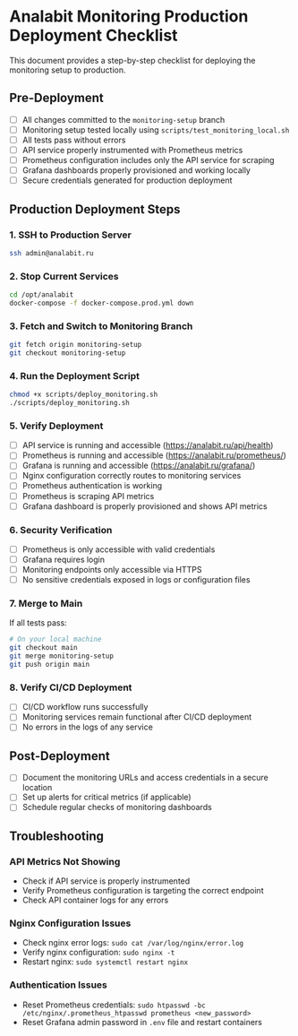 # Analabit Monitoring Production Deployment Checklist

This document provides a step-by-step checklist for deploying the monitoring setup to production.

## Pre-Deployment

- [ ] All changes committed to the `monitoring-setup` branch
- [ ] Monitoring setup tested locally using `scripts/test_monitoring_local.sh`
- [ ] All tests pass without errors
- [ ] API service properly instrumented with Prometheus metrics
- [ ] Prometheus configuration includes only the API service for scraping
- [ ] Grafana dashboards properly provisioned and working locally
- [ ] Secure credentials generated for production deployment

## Production Deployment Steps

### 1. SSH to Production Server

```bash
ssh admin@analabit.ru
```

### 2. Stop Current Services

```bash
cd /opt/analabit
docker-compose -f docker-compose.prod.yml down
```

### 3. Fetch and Switch to Monitoring Branch

```bash
git fetch origin monitoring-setup
git checkout monitoring-setup
```

### 4. Run the Deployment Script

```bash
chmod +x scripts/deploy_monitoring.sh
./scripts/deploy_monitoring.sh
```

### 5. Verify Deployment

- [ ] API service is running and accessible (https://analabit.ru/api/health)
- [ ] Prometheus is running and accessible (https://analabit.ru/prometheus/)
- [ ] Grafana is running and accessible (https://analabit.ru/grafana/)
- [ ] Nginx configuration correctly routes to monitoring services
- [ ] Prometheus authentication is working
- [ ] Prometheus is scraping API metrics
- [ ] Grafana dashboard is properly provisioned and shows API metrics

### 6. Security Verification

- [ ] Prometheus is only accessible with valid credentials
- [ ] Grafana requires login
- [ ] Monitoring endpoints only accessible via HTTPS
- [ ] No sensitive credentials exposed in logs or configuration files

### 7. Merge to Main

If all tests pass:

```bash
# On your local machine
git checkout main
git merge monitoring-setup
git push origin main
```

### 8. Verify CI/CD Deployment

- [ ] CI/CD workflow runs successfully
- [ ] Monitoring services remain functional after CI/CD deployment
- [ ] No errors in the logs of any service

## Post-Deployment

- [ ] Document the monitoring URLs and access credentials in a secure location
- [ ] Set up alerts for critical metrics (if applicable)
- [ ] Schedule regular checks of monitoring dashboards

## Troubleshooting

### API Metrics Not Showing

- Check if API service is properly instrumented
- Verify Prometheus configuration is targeting the correct endpoint
- Check API container logs for any errors

### Nginx Configuration Issues

- Check nginx error logs: `sudo cat /var/log/nginx/error.log`
- Verify nginx configuration: `sudo nginx -t`
- Restart nginx: `sudo systemctl restart nginx`

### Authentication Issues

- Reset Prometheus credentials: `sudo htpasswd -bc /etc/nginx/.prometheus_htpasswd prometheus <new_password>`
- Reset Grafana admin password in `.env` file and restart containers
